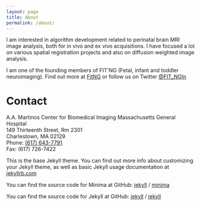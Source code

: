 ```yaml
---
layout: page
title: About
permalink: /about/
---
```


I am interested in algorithm development related to perinatal brain MRI image
analysis, both for in vivo and ex vivo acquisitions. I have focused a lot on
various spatial registration projects and also on diffusion weighted image
analysis.


I am one of the founding members of FIT'NG (Fetal, infant and toddler
neuroimaging). Find out more at [FitNG](https://groups.io/g/fitng) or follow us on
Twitter [@FIT_NGIn](https://twitter.com/fit_ngin)

# Contact

A.A. Martinos Center for Biomedical Imaging
Massachusetts General Hospital  
149 Thirteenth Street, Rm 2301  
Charlestown, MA 02129  
Phone: [(617) 643-7791](tel:16176437791)  
Fax: (617) 726-7422  


This is the base Jekyll theme. You can find out more info about customizing your Jekyll theme, as well as basic Jekyll usage documentation at [jekyllrb.com](https://jekyllrb.com/)

You can find the source code for Minima at GitHub:
[jekyll][jekyll-organization] /
[minima](https://github.com/jekyll/minima)

You can find the source code for Jekyll at GitHub:
[jekyll][jekyll-organization] /
[jekyll](https://github.com/jekyll/jekyll)


[jekyll-organization]: https://github.com/jekyll
